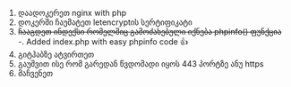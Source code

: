 1. დაადოკერეთ nginx with php
2. დოკერში ჩაუმატეთ letencryptის სერტიფიკატი
3. ~~ჩააგდეთ ინდექსი რომელშიც გამოძახებული იქნება phpinfo() ფუნქცია~~
-. Added index.php with easy phpinfo code :+1:
4. გიტჰაბზე ატვირთეთ 
5. გაუშვით ისე რომ გარედან წვდომადი იყოს 443 პორტზე ანუ https
6. მაჩვენეთ
